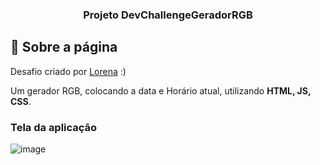 <h3 align="center">
  Projeto DevChallengeGeradorRGB
</h3>

## :rocket: Sobre a página

Desafio criado por  <a href="https://github.com/Lorenalgm">Lorena</a> :)

Um gerador RGB, colocando a data e Horário atual, utilizando **HTML, JS, CSS**.

### Tela da aplicação

![image](https://github.com/JonanthaW/Projeto-DevChallengeGeradorRGB/blob/main/assets/example1.jpg)
